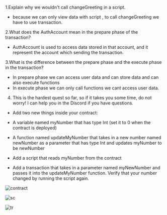 1.Explain why we wouldn't call changeGreeting in a script.
 
 - because we can only view data with script , to call changeGreeting we have to use transaction.
 
 
2.What does the AuthAccount mean in the prepare phase of the transaction?

 - AuthAccount is used to access data stored in that account, and it represent the account which sending the transaction.


3.What is the difference between the prepare phase and the execute phase in the transaction?

 - In prepare phase we can access user data and can store data and can also execute functions
 - In execute phase we can only call functions we cant access user data.
 

4. This is the hardest quest so far, so if it takes you some time, do not worry! I can help you in the Discord if you have questions.


 - Add two new things inside your contract:

 - A variable named myNumber that has type Int (set it to 0 when the contract is deployed)
 - A function named updateMyNumber that takes in a new number named newNumber as a parameter that has type Int and updates myNumber to be newNumber
 - Add a script that reads myNumber from the contract

 - Add a transaction that takes in a parameter named myNewNumber and passes it into the updateMyNumber function. Verify that your number changed by running   the script again.
 
  
 
 ![contract](https://user-images.githubusercontent.com/107798155/195583504-c12071c9-5e2b-4052-b31f-6b85a2b7fa3a.png)
 
 ![sc](https://user-images.githubusercontent.com/107798155/195583517-d755ebaf-c428-45b0-b14b-edbc8e2e35b2.png)

 ![tr](https://user-images.githubusercontent.com/107798155/195583525-b3455363-81e8-4257-92f0-d51f2d2d0088.png)
